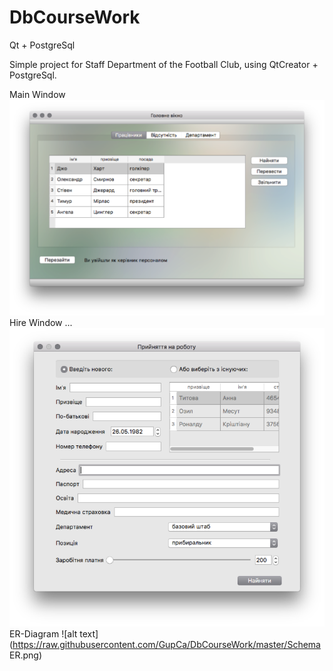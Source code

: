 # DbCourseWork
Qt + PostgreSql

Simple project for Staff Department of the Football Club, using QtCreator + PostgreSql.

Main Window
![alt text](https://raw.githubusercontent.com/GupCa/DbCourseWork/master/MainWindow.png)
Hire Window ...
![alt text](https://raw.githubusercontent.com/GupCa/DbCourseWork/master/HireWindow.png)
ER-Diagram
![alt text](https://raw.githubusercontent.com/GupCa/DbCourseWork/master/Schema ER.png)


